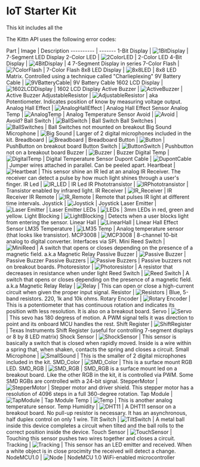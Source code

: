 # IoT Starter Kit

<aside class="notice">
  This kit includes all the 

</aside>

The Kittn API uses the following error codes:


Part | Image | Description
---------- | -------
1-Bit Display 	   | ![1BitDisplay](images/parts/1-BitDisplay.png)	   | 7-Segment LED Display
2-Color LED 	   | ![2ColorLED](images/parts/2ColorLED.png) 	   	   | 2-Color LED
4-Bit Display 	   | ![4BitDisplay](images/parts/4-BitDisplay.png)     | 4 7-Segment Display in series
7-Color Flash 	   | ![7ColorFlash](images/parts/7ColorFlash.png) 	   | 7-Color Flash
8x8 LED Display    | ![8x8LED](images/parts/8-8Display.png)			   | 8x8 LED Matrix. Controlled using a technique called "Charlieplexing"
9V Battery Cable   | ![9VBatteryCable](images/parts/9VBatteryCable.png)| 9V Battery Cable
1602 LCD Display   | ![1602LCDDisplay](images/parts/1602LCD.png)	   | 1602 LCD Display
Active Buzzer 	   | ![ActiveBuzzer](images/parts/ActiveBuzzer.png)	   | Active Buzzer
AdjustableResistor | ![AdjustableResistor](images/parts/AdjustableResistor.png) | aka Potentiometer. Indicates position of know by measuring voltage output.
Analog Hall Effect | ![AnalogHallEffect](images/parts/AnalogHall.png)  | Analog Hall Effect Sensor
Analog Temp 	   | ![AnalogTemp](images/parts/AnalogTemp.png) 	   | Analog Temperature Sensor
Avoid 			   | ![Avoid](images/parts/Avoid.png) 				   | Avoid?
Ball Switch 	   | ![BallSwitch](images/parts/BallSwitch.png)		   | Ball Switch
Ball Switches 	   | ![BallSwitches](images/parts/BallSwitches.png)    | Ball Switches not mounted on breakout
Big Sound Microphone | ![Big Sound](images/parts/BigSound.png) 		   | Larger of 2 digital microphones included in the kit.
Breadboard 		   | ![Breadboard](images/parts/Breadboard.png)		   | Breadboard
Button 			   | ![Button](images/parts/Button.png)				   | PushButton on breakout board
Button Switch 	   | ![ButtonSwitch](images/parts/ButtonSwitch.png)    | Pushbutton not on a breakout board
Buzzer 			   | ![Buzzer](images/parts/Buzzer.png)				   | Buzzer
Digital Temp 	   | ![DigitalTemp](images/parts/DigitalTemp.png)	   | Digital Temperature Sensor
Dupont Cable 	   | ![DupontCable](images/parts/DupontCable.png)	   | Jumper wires attached in parallel. Can be peeled apart.
Heartbeat 		   | ![Heartbeat](images/parts/Heartbeat.png) 		   | This sensor shine an IR led at an analog IR Receiver. The receiver can detect a pulse by how much light shines through a user's finger.
IR Led 			   | ![IR_LED](images/parts/IRLED.png) 				   | IR Led
IR Phototransistor | ![IRPhototransistor](images/parts/IRPhotoTransistor.png) | Transistor enabled by infrared light.
IR Receiver 	   | ![IR_Receiver](images/parts/IRReceiver.png)	   | IR Receiver
IR Remote 		   | ![IR_Remote](images/parts/IRRemote.png) 		   | Remote that pulses IR light at different time intervals.
Joystick		   | ![Joystick](images/parts/Joystick.png) 		   | Joystick
Laser Emitter 	   | ![Laser Emitter](images/parts/LaserEmit.png) 	   | Laser Emitter
LEDs 			   | ![LEDs](images/parts/LEDs.png)					   | 3mm LEDs in red, green and yellow.
Light Blocking	   | ![LightBlocking](images/parts/LightBlocking.png)  | Detects when a user blocks light from entering the sensor.
Linear Hall 	   | ![LinearHall](images/parts/LinearHall.png) 	   | Linear Hall Effect Sensor
LM35 Temperature   | ![LM35 Temp](images/parts/LM35TempSensor.png) 	   | Analog temperature sensor (that looks like transistor).
MCP3008			   | ![MCP3008](images/parts/MCP3008.png)			   | 8-channel 10-bit analog to digital converter. Interfaces via SPI.
Mini Reed Switch   | ![MiniReed](images/parts/MiniReed.png)			   | A switch that opens or closes depending on the presence of a magnetic field. a.k.a Magnetic Relay
Passive Buzzer 	   | ![Passive Buzzer](images/parts/PassiveBuzzer.png) | Passive Buzzer
Passive Buzzers    | ![Passive Buzzers](images/parts/PassiveBuzzer_NoBreakout.png) | Passive buzzers not on breakout boards.
Photoresistor	   | ![Photoresistor](images/parts/Photoresistor.png)  | A resistor that decreases in resistance when under light
Reed Switch  	   | ![Reed Switch](images/parts/ReedSwitch.png) 	   | A switch that opens or closes depending on the presence of a magnetic field. a.k.a Magnetic Relay
Relay 			   | ![Relay](images/parts/Relay.png) 				   | This can open or close a high-current circuit when given the proper input signal.
Resistor  		   | ![Resistors](images/parts/Resistors.png)		   | Blue, 5-band resistors. 220, 1k and 10k ohms.
Rotary Encoder 	   | ![Rotary Encoder](images/parts/RotaryEncoder.png) | This is a potentiometer that has continuous rotation and indicates its position with less resolution. It is also on a breakout board.
Servo 		       | ![Servo](images/parts/Servo.png)				   | This sevo has 180 degress of motion. A PWM signal tells it was direction to point and its onboard MCU handles the rest.
Shift Register 	   | ![ShiftRegister](images/parts/ShiftRegister.png)  | Texas Instruments Shift Register (useful for controlling 7-segment displays or 8 by 8 LED matrix)
Shock Sensor 	   | ![ShockSensor](images/parts/ShockSensor.png) 	   | This sensor is basically a switch that is closed when rapidly moved. Inside is a wire within a spring that, when shaken, contacts the spring and closes a circuit.
Small Microphone   | ![SmallSound](images/parts/SmallSound.png) 	   | This is the smaller of 2 digital microphones included in the kit.
SMD_Color 		   | ![SMD_Color](images/parts/SMD_Color.png) 		   | This is a surface mount RGB LED.
SMD_RGB 		   | ![SMD_RGB](images/parts/SMD_RGB.png) 			   | SMD_RGB is a surface mount led on a breakout board. Like the other RGB in the kit, it is controlled via PWM. Some SMD RGBs are controlled with a 24-bit signal.
StepperMotor	   | ![StepperMotor](images/parts/StepperMotor.png)	   | Stepper motor and driver shield. This stepper motor has a resolution of 4096 steps in a full 360-degree rotation.
Tap Module 		   | ![TapModule](images/parts/TapModule.png) 		   | Tap Module
Temp 			   | ![Temp](images/parts/Temp.png) 				   | This is another analog temperature sensor.
Temp Humidity 	   | ![DHT11](images/parts/TempAndHumidity.png) 	   | A DHT11 sensor on a breakout board. No pull-up resistor is necessary. It has an asynchronous, half duplex control on only 1 wire.
Tilt Switch 	   | ![TiltSwitch](images/parts/TiltSwitch.png) 	   | A metal ball inside this device completes a circuit when tilted and the ball rolls to the correct position inside the device.
Touch Sensor 	   | ![TouchSensor](images/parts/TouchSensor.png) 	   | Touching this sensor pushes two wires together and closes a circuit.
Tracking 		   | ![Tracking](images/parts/Tracking.png) 		   | This sensor has an LED emitter and received. When a white object is in close procimity the received will detect a change.
NodeMCU1.0		   | ![Node](images/parts/NodeMCU1.0.png)			   | NodeMCU 1.0 WiFi-enabled microcontroller
